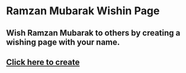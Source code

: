 # Ramzan Mubarak Wishin Page
## Wish Ramzan Mubarak to others by creating a wishing page with your name.
## [Click here to create](https://sahil.atahar.github.io/Ramzan-Mubarak/)
